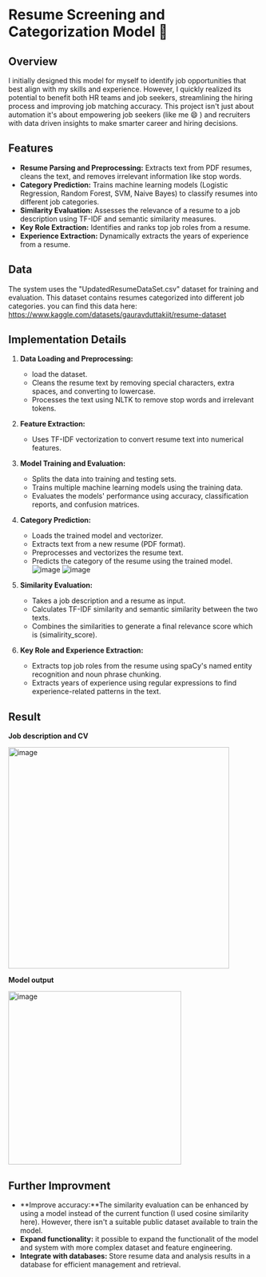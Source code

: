 # Resume Screening and Categorization Model 📃

## Overview

I initially designed this model for myself to identify job opportunities that best align with my skills and experience. However, I quickly realized its potential to benefit both HR teams and job seekers, streamlining the hiring process and improving job matching accuracy. This project isn't just about automation it's about empowering job seekers (like me 😄 ) and recruiters with data driven insights to make smarter career and hiring decisions. 

## Features

* **Resume Parsing and Preprocessing:** Extracts text from PDF resumes, cleans the text, and removes irrelevant information like stop words.
* **Category Prediction:** Trains machine learning models (Logistic Regression, Random Forest, SVM, Naive Bayes) to classify resumes into different job categories.
* **Similarity Evaluation:** Assesses the relevance of a resume to a job description using TF-IDF and semantic similarity measures.
* **Key Role Extraction:** Identifies and ranks top job roles from a resume.
* **Experience Extraction:** Dynamically extracts the years of experience from a resume.

## Data

The system uses the "UpdatedResumeDataSet.csv" dataset for training and evaluation. This dataset contains resumes categorized into different job categories. you can find this data here: https://www.kaggle.com/datasets/gauravduttakiit/resume-dataset 

## Implementation Details

1. **Data Loading and Preprocessing:** 
    - load the dataset.
    - Cleans the resume text by removing special characters, extra spaces, and converting to lowercase.
    - Processes the text using NLTK to remove stop words and irrelevant tokens.
2. **Feature Extraction:**
    - Uses TF-IDF vectorization to convert resume text into numerical features.
3. **Model Training and Evaluation:**
    - Splits the data into training and testing sets.
    - Trains multiple machine learning models using the training data.
    - Evaluates the models' performance using accuracy, classification reports, and confusion matrices.
4. **Category Prediction:**
    - Loads the trained model and vectorizer.
    - Extracts text from a new resume (PDF format).
    - Preprocesses and vectorizes the resume text.
    - Predicts the category of the resume using the trained model.
    ![image](https://github.com/user-attachments/assets/a1649728-bbab-4c85-b75d-c7024cdac2c4)
    ![image](https://github.com/user-attachments/assets/81b9bed1-59b1-4878-a36b-dc283d89bd43)

5. **Similarity Evaluation:**
    - Takes a job description and a resume as input.
    - Calculates TF-IDF similarity and semantic similarity between the two texts.
    - Combines the similarities to generate a final relevance score which is (simalirity_score).
6. **Key Role and Experience Extraction:**
    - Extracts top job roles from the resume using spaCy's named entity recognition and noun phrase chunking.
    - Extracts years of experience using regular expressions to find experience-related patterns in the text.

## Result 
**Job description and CV** 

  <img width="442" alt="image" src="https://github.com/user-attachments/assets/6ca44b2c-7d68-41bb-b4b6-813e13fa7b2f" />
  
**Model output** 

  <img width="346" alt="image" src="https://github.com/user-attachments/assets/4a469e41-30dc-43d4-be8a-460f76077c11" />

## Further Improvment

* **Improve accuracy:**The similarity evaluation can be enhanced by using a model instead of the current function (I used cosine similarity here). However, there isn't a suitable public dataset available to train the model.
* **Expand functionality:** it possible to expand the functionalit of the model and system with more complex dataset and feature engineering.
* **Integrate with databases:** Store resume data and analysis results in a database for efficient management and retrieval.
